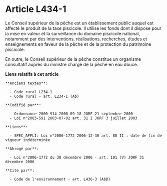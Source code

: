 # Article L434-1

Le Conseil supérieur de la pêche est un établissement public auquel est affecté le produit de la taxe piscicole. Il utilise
les fonds dont il dispose pour la mise en valeur et la surveillance du domaine piscicole national, notamment par des
interventions, réalisations, recherches, études et enseignements en faveur de la pêche et de la protection du patrimoine
piscicole.

En outre, le Conseil supérieur de la pêche constitue un organisme consultatif auprès du ministre chargé de la pêche en eau
douce.

**Liens relatifs à cet article**

	**Anciens textes**:

	  - Code rural L234-1
	  - Code rural - art. L234-1 (Ab)

	**Codifié par**:

	  - Ordonnance 2000-914 2000-09-18 JORF 21 septembre 2000
	  - Loi n°2003-591 2003-07-02 art. 31 I JORF 3 juillet 2003

	**Liens**:

	  - SPEC_APPLI: Loi n°2006-1772 2006-12-30 art. 88 II : date de fin de vigueur indéterminée

	**Abrogé par**:

	  - Loi n°2006-1772 du 30 décembre 2006 - art. 101 (V) JORF 31 décembre 2006

	**Cité par**:

	  - Code de l'environnement - art. L436-3 (AbD)
